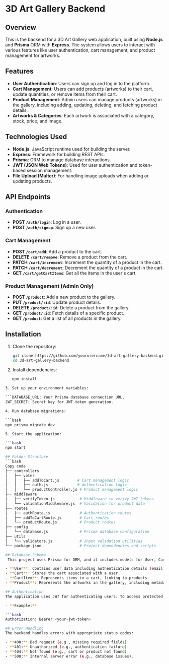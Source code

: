 # 3D Art Gallery Backend

## Overview

This is the backend for a 3D Art Gallery web application, built using **Node.js** and **Prisma** ORM with **Express**. The system allows users to interact with various features like user authentication, cart management, and product management for artworks. 

## Features

- **User Authentication**: Users can sign up and log in to the platform.
- **Cart Management**: Users can add products (artworks) to their cart, update quantities, or remove items from their cart.
- **Product Management**: Admin users can manage products (artworks) in the gallery, including adding, updating, deleting, and fetching product details.
- **Artworks & Categories**: Each artwork is associated with a category, stock, price, and image.

## Technologies Used

- **Node.js**: JavaScript runtime used for building the server.
- **Express**: Framework for building REST APIs.
- **Prisma**: ORM to manage database interactions.
- **JWT (JSON Web Tokens)**: Used for user authentication and token-based session management.
- **File Upload (Multer)**: For handling image uploads when adding or updating products.

## API Endpoints

### Authentication

- **POST `/auth/login`**: Log in a user.
- **POST `/auth/signup`**: Sign up a new user.

### Cart Management

- **POST `/cart/add`**: Add a product to the cart.
- **DELETE `/cart/remove`**: Remove a product from the cart.
- **PATCH `/cart/increment`**: Increment the quantity of a product in the cart.
- **PATCH `/cart/decrement`**: Decrement the quantity of a product in the cart.
- **GET `/cart/getCartItems`**: Get all the items in the user's cart.

### Product Management (Admin Only)

- **POST `/product`**: Add a new product to the gallery.
- **PUT `/product/:id`**: Update product details.
- **DELETE `/product/:id`**: Delete a product from the gallery.
- **GET `/product/:id`**: Fetch details of a specific product.
- **GET `/product`**: Get a list of all products in the gallery.

## Installation

1. Clone the repository:

   ```bash
   git clone https://github.com/yourusername/3d-art-gallery-backend.git
   cd 3d-art-gallery-backend
   
2. Install dependencies:

```bash
   npm install

3. Set up your environment variables:

```DATABASE_URL: Your Prisma database connection URL.
JWT_SECRET: Secret key for JWT token generation.

4. Run database migrations:

```bash
npx prisma migrate dev

5. Start the application:

```bash
npm start

## Folder Structure
```bash
Copy code
├── controllers
│   ├── voter
│   │   ├── addToCart.js        # Cart management logic
│   │   ├── auth.js             # Authentication logic
│   │   └── productController.js # Product management logic
├── middleware
│   ├── verifyToken.js           # Middleware to verify JWT tokens
│   └── validationMiddleware.js  # Validation for product data
├── routes
│   ├── authRoute.js             # Authentication routes
│   ├── addToCartRoute.js        # Cart routes
│   └── productRoute.js          # Product routes
├── config
│   └── database.js              # Prisma database configuration
├── utils
│   └── validators.js            # Input validation utilities
└── package.json                 # Project dependencies and scripts

## Database Schema
 This project uses Prisma for ORM, and it includes models for User, Cart, CartItem, and Product. Below is a brief overview of the database models:

- **User**: Contains user data including authentication details (email, password).
- **Cart**: Stores the cart associated with a user.
- **CartItem**: Represents items in a cart, linking to products.
- **Product**: Represents the artworks in the gallery, including metadata such as price, description, stock, and image URL.

## Authentication
The application uses JWT for authenticating users. To access protected routes, the user must provide a valid token in the request header.

- **Example:**

```bash
Authorization: Bearer <your-jwt-token>

## Error Handling
The backend handles errors with appropriate status codes:

- **400:** Bad request (e.g., missing required fields).
- **401:** Unauthorized (e.g., authentication failure).
- **404:** Not found (e.g., cart or product not found).
- **500:** Internal server error (e.g., database issues).
